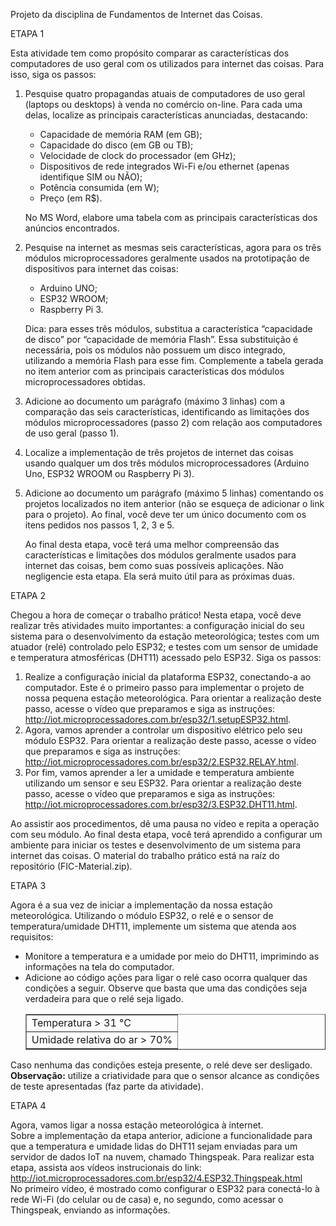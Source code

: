 Projeto da disciplina de Fundamentos de Internet das Coisas.

ETAPA 1

Esta atividade tem como propósito comparar as características dos computadores de uso geral com os utilizados para internet das coisas. Para isso, siga os passos:
1. Pesquise quatro propagandas atuais de computadores de uso geral (laptops ou desktops) à venda no comércio on-line. Para cada uma delas, localize as principais características anunciadas, destacando:

    - Capacidade de memória RAM (em GB);
    - Capacidade do disco (em GB ou TB);
    - Velocidade de clock do processador (em GHz);
    - Dispositivos de rede integrados Wi-Fi e/ou ethernet (apenas identifique SIM ou NÃO);
    - Potência consumida (em W);
    - Preço (em R$).

    No MS Word, elabore uma tabela com as principais características dos anúncios encontrados.

1. Pesquise na internet as mesmas seis características, agora para os três módulos microprocessadores geralmente usados na prototipação de dispositivos para internet das coisas:

    - Arduino UNO;
    - ESP32 WROOM;
    - Raspberry Pi 3.

    Dica: para esses três módulos, substitua a característica “capacidade de disco” por “capacidade de memória Flash”. Essa substituição é necessária, pois os módulos não possuem um disco integrado, utilizando a memória Flash para esse fim.
    Complemente a tabela gerada no item anterior com as principais características dos módulos microprocessadores obtidas.

3. Adicione ao documento um parágrafo (máximo 3 linhas) com a comparação das seis características, identificando as limitações dos módulos microprocessadores (passo 2) com relação aos computadores de uso geral (passo 1).

4. Localize a implementação de três projetos de internet das coisas usando qualquer um dos três módulos microprocessadores (Arduino Uno, ESP32 WROOM ou Raspberry Pi 3).

5. Adicione ao documento um parágrafo (máximo 5 linhas) comentando os projetos localizados no item anterior (não se esqueça de adicionar o link para o projeto).
Ao final, você deve ter um único documento com os itens pedidos nos passos 1, 2, 3 e 5.

    Ao final desta etapa, você terá uma melhor compreensão das características e limitações dos módulos geralmente usados para internet das coisas, bem como suas possíveis aplicações. Não negligencie esta etapa. Ela será muito útil para as próximas duas.

ETAPA 2

Chegou a hora de começar o trabalho prático!
Nesta etapa, você deve realizar três atividades muito importantes: a configuração inicial do seu sistema para o desenvolvimento da estação meteorológica; testes com um atuador (relé) controlado pelo ESP32; e testes com um sensor de umidade e temperatura atmosféricas (DHT11) acessado pelo ESP32. Siga os passos:

1. Realize a configuração inicial da plataforma ESP32, conectando-a ao computador. Este é o primeiro passo para implementar o projeto de nossa pequena estação meteorológica. Para orientar a realização deste passo, acesse o vídeo que preparamos e siga as instruções:</br>
   http://iot.microprocessadores.com.br/esp32/1.setupESP32.html.
2. Agora, vamos aprender a controlar um dispositivo elétrico pelo seu módulo ESP32. Para orientar a realização deste passo, acesse o vídeo que preparamos e siga as instruções:</br>
   http://iot.microprocessadores.com.br/esp32/2.ESP32.RELAY.html.
3. Por fim, vamos aprender a ler a umidade e temperatura ambiente utilizando um sensor e seu ESP32. Para orientar a realização deste passo, acesse o vídeo que preparamos e siga as instruções:</br>
   http://iot.microprocessadores.com.br/esp32/3.ESP32.DHT11.html.

Ao assistir aos procedimentos, dê uma pausa no vídeo e repita a operação com seu módulo.
Ao final desta etapa, você terá aprendido a configurar um ambiente para iniciar os testes e desenvolvimento de um sistema para internet das coisas.
O material do trabalho prático está na raíz do repositório (FIC-Material.zip).

ETAPA 3

Agora é a sua vez de iniciar a implementação da nossa estação meteorológica.
Utilizando o módulo ESP32, o relé e o sensor de temperatura/umidade DHT11, implemente um sistema que atenda aos requisitos:
   - Monitore a temperatura e a umidade por meio do DHT11, imprimindo as informações na tela do computador.
   - Adicione ao código ações para ligar o relé caso ocorra qualquer das condições a seguir. Observe que basta que uma das condições seja verdadeira para que o relé seja ligado.
        <table border=1>
            <tr>
                <td>Temperatura > 31 °C</td>
            </tr>
            <tr>
                <td>Umidade relativa do ar > 70%</td>
            </tr>
        </table> 
Caso nenhuma das condições esteja presente, o relé deve ser desligado.</br>
<b>Observação:</b> utilize a criatividade para que o sensor alcance as condições de teste apresentadas (faz parte da atividade).

ETAPA 4

Agora, vamos ligar a nossa estação meteorológica à internet.</br>
Sobre a implementação da etapa anterior, adicione a funcionalidade para que a temperatura e umidade lidas do DHT11 sejam enviadas para um servidor de dados IoT na nuvem, chamado Thingspeak. Para realizar esta etapa, assista aos vídeos instrucionais do link:</br>
http://iot.microprocessadores.com.br/esp32/4.ESP32.Thingspeak.html</br>
No primeiro vídeo, é mostrado como configurar o ESP32 para conectá-lo à rede Wi-Fi (do celular ou de casa) e, no segundo, como acessar o Thingspeak, enviando as informações.
